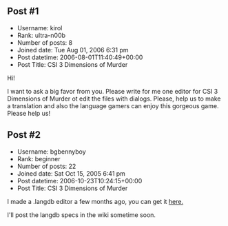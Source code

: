 ## Post #1
- Username: kirol
- Rank: ultra-n00b
- Number of posts: 8
- Joined date: Tue Aug 01, 2006 6:31 pm
- Post datetime: 2006-08-01T11:40:49+00:00
- Post Title: CSI 3 Dimensions of Murder

Hi!

I want to ask a big favor from you. Please write for me one editor for CSI 3 Dimensions of Murder ot edit the files with dialogs.
Please, help us to make a translation and also the language gamers can enjoy this gorgeous game.
Please help us!
## Post #2
- Username: bgbennyboy
- Rank: beginner
- Number of posts: 22
- Joined date: Sat Oct 15, 2005 6:41 pm
- Post datetime: 2006-10-23T10:24:15+00:00
- Post Title: CSI 3 Dimensions of Murder

I made a .langdb editor a few months ago, you can get it [here.](http://quick.mixnmojo.com/software#telltalelangdb)

I'll post the langdb specs in the wiki sometime soon.
